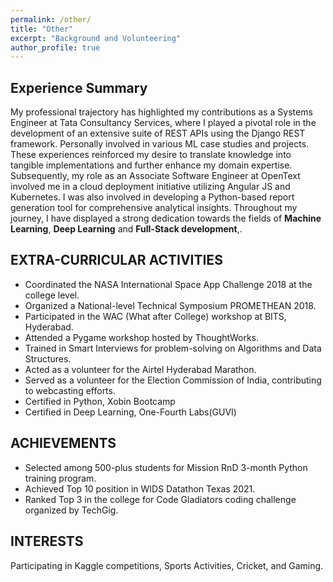 ```yaml
---
permalink: /other/
title: "Other"
excerpt: "Background and Volunteering"
author_profile: true
---
```


Experience Summary
------
My professional trajectory has highlighted my contributions as a Systems Engineer at Tata Consultancy Services, where I played a pivotal role in the development of an extensive suite of REST APIs using the Django REST framework. Personally involved in various ML case studies and projects. These experiences reinforced my desire to translate knowledge into tangible implementations and further enhance my domain expertise. Subsequently, my role as an Associate Software Engineer at OpenText involved me in a cloud deployment initiative utilizing Angular JS and Kubernetes. I was also involved in developing a Python-based report generation tool for comprehensive analytical insights. Throughout my journey, I have displayed a strong dedication towards the fields of **Machine Learning**, **Deep Learning** and **Full-Stack development**,.

EXTRA-CURRICULAR ACTIVITIES
------

- Coordinated the NASA International Space App Challenge 2018 at the college level.
- Organized a National-level Technical Symposium PROMETHEAN 2018.
- Participated in the WAC (What after College) workshop at BITS, Hyderabad.
- Attended a Pygame workshop hosted by ThoughtWorks.
- Trained in Smart Interviews for problem-solving on Algorithms and Data Structures.
- Acted as a volunteer for the Airtel Hyderabad Marathon.
- Served as a volunteer for the Election Commission of India, contributing to webcasting efforts.
- Certified in Python, Xobin Bootcamp
- Certified in Deep Learning, One-Fourth Labs(GUVI)

ACHIEVEMENTS
------

- Selected among 500-plus students for Mission RnD 3-month Python training program.
- Achieved Top 10 position in WIDS Datathon Texas 2021.
- Ranked Top 3 in the college for Code Gladiators coding challenge organized by TechGig.


INTERESTS
------
Participating in Kaggle competitions, Sports Activities, Cricket, and Gaming.